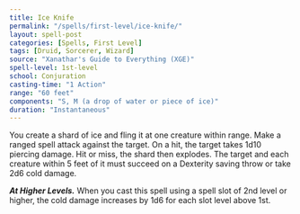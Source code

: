 ```yaml
---
title: Ice Knife
permalink: "/spells/first-level/ice-knife/"
layout: spell-post
categories: [Spells, First Level]
tags: [Druid, Sorcerer, Wizard]
source: "Xanathar's Guide to Everything (XGE)"
spell-level: 1st-level
school: Conjuration
casting-time: "1 Action"
range: "60 feet"
components: "S, M (a drop of water or piece of ice)"
duration: "Instantaneous"
---
```


You create a shard of ice and fling it at one creature within range. Make a ranged spell attack against the target. On a hit, the target takes 1d10 piercing damage. Hit or miss, the shard then explodes. The target and each creature within 5 feet of it must succeed on a Dexterity saving throw or take 2d6 cold damage.

***At Higher Levels.*** When you cast this spell using a spell slot of 2nd level or higher, the cold damage increases by 1d6 for each slot level above 1st.